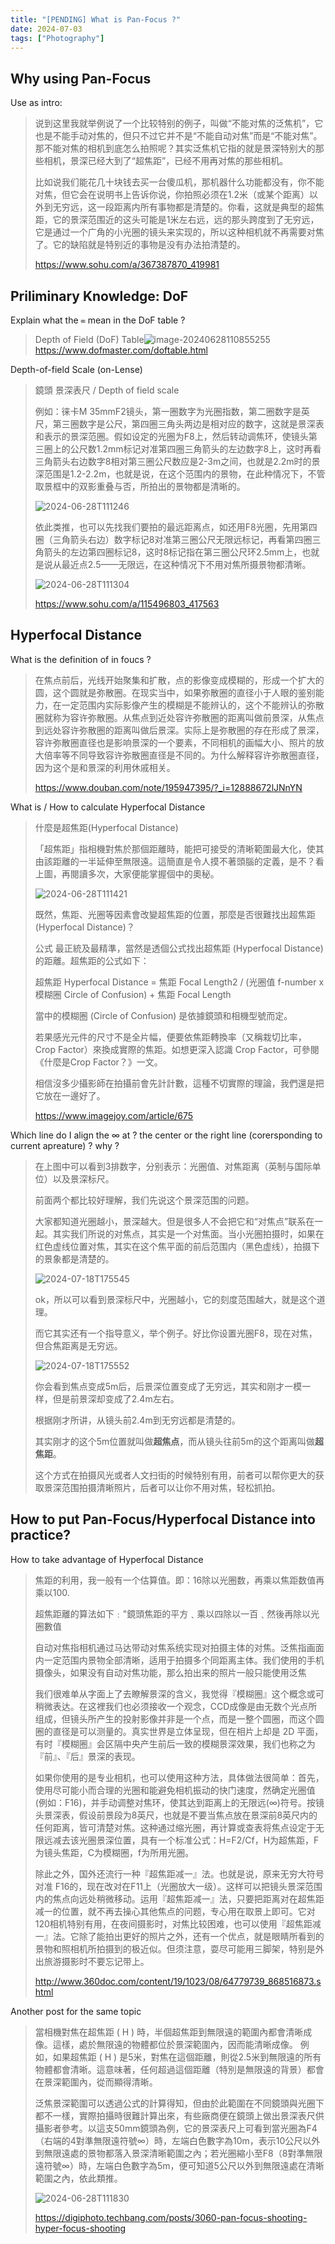 ```yaml
---
title: "[PENDING] What is Pan-Focus ?"
date: 2024-07-03
tags: ["Photography"]
---
```










## Why using Pan-Focus

Use as intro:

>   说到这里我就举例说了一个比较特别的例子，叫做“不能对焦的泛焦机”，它也是不能手动对焦的，但只不过它并不是“不能自动对焦”而是“不能对焦”。那不能对焦的相机到底怎么拍照呢？其实泛焦机它指的就是景深特别大的那些相机，景深已经大到了“超焦距”，已经不用再对焦的那些相机。
>
>   比如说我们能花几十块钱去买一台傻瓜机，那机器什么功能都没有，你不能对焦，但它会在说明书上告诉你说，你拍照必须在1.2米（或某个距离）以外到无穷远，这一段距离内所有事物都是清楚的。你看，这就是典型的超焦距，它的景深范围近的这头可能是1米左右远，远的那头跨度到了无穷远，它是通过一个广角的小光圈的镜头来实现的，所以这种相机就不再需要对焦了。它的缺陷就是特别近的事物是没有办法拍清楚的。
>
>   https://www.sohu.com/a/367387870_419981





## Priliminary Knowledge: DoF

Explain what the `∞` mean in the DoF table ?

>   Depth of Field (DoF) Table![image-20240628110855255](image-20240628110855255.png)https://www.dofmaster.com/doftable.html



Depth-of-field Scale (on-Lense)

>   鏡頭 景深表尺 / Depth of field scale
>
>   例如：徕卡M 35mmF2镜头，第一圈数字为光圈指数，第二圈数字是英尺，第三圈数字是公尺，第四圈三角头两边是相对应的数字，这就是景深表和表示的景深范圈。假如设定的光圈为F8上，然后转动调焦环，使镜头第三圈上的公尺数1.2mm标记对准第四圈三角箭头的左边数字8上，这时再看三角箭头右边数字8相对第三圈公尺数应是2-3m之间，也就是2.2m时的景深范围是1.2-2.2m，也就是说，在这个范围内的景物，在此种情况下，不管取景框中的双影重叠与否，所拍出的景物都是清晰的。
>
>   ![2024-06-28T111246](2024-06-28T111246.jpg)
>
>   依此类推，也可以先找我们要拍的最远距离点，如还用F8光圈，先用第四圈（三角箭头右边）数字标记8对准第三圈公尺无限远标记，再看第四圈三角箭头的左边第四圈标记8，这时8标记指在第三圈公尺环2.5mm上，也就是说从最近点2.5——无限远，在这种情况下不用对焦所摄景物都清晰。
>
>   ![2024-06-28T111304](2024-06-28T111304.jpg)
>
>   https://www.sohu.com/a/115496803_417563









## Hyperfocal Distance

What is the definition of in foucs ?

>   在焦点前后，光线开始聚集和扩散，点的影像变成模糊的，形成一个扩大的圆，这个圆就是弥散圈。在现实当中，如果弥散圈的直径小于人眼的鉴别能力，在一定范围内实际影像产生的模糊是不能辨认的，这个不能辨认的弥散圈就称为容许弥散圈。从焦点到近处容许弥散圈的距离叫做前景深，从焦点到远处容许弥散圈的距离叫做后景深。实际上是弥散圈的存在形成了景深，容许弥散圈直径也是影响景深的一个要素，不同相机的画幅大小、照片的放大倍率等不同导致容许弥散圈直径是不同的。为什么解释容许弥散圈直径，因为这个是和景深的利用休戚相关。
>
>   https://www.douban.com/note/195947395/?_i=12888672lJNnYN



What is / How to calculate Hyperfocal Distance

>   什麼是超焦距(Hyperfocal Distance)
>
>   「超焦距」指相機對焦於那個距離時，能把可接受的清晰範圍最大化，使其由該距離的一半延伸至無限遠。這簡直是令人摸不著頭腦的定義，是不？看上圖，再閱讀多次，大家便能掌握個中的奧秘。
>
>   ![2024-06-28T111421](2024-06-28T111421.jpg)
>
>   既然，焦距、光圈等因素會改變超焦距的位置，那麼是否很難找出超焦距 (Hyperfocal Distance)？
>
>   公式
>   最正統及最精準，當然是透個公式找出超焦距 (Hyperfocal Distance) 的距離。超焦距的公式如下：
>
>   超焦距 Hyperfocal Distance = 焦距 Focal Length2 / (光圈值 f-number x 模糊圈 Circle of Confusion) + 焦距 Focal Length
>
>   當中的模糊圈 (Circle of Confusion) 是依據鏡頭和相機型號而定。
>
>   若果感光元件的尺寸不是全片幅，便要依焦距轉換率（又稱栽切比率，Crop Factor）來換成實際的焦距。如想更深入認識 Crop Factor，可參閱《什麼是Crop Factor？》一文。
>
>   相信沒多少攝影師在拍攝前會先計計數，這種不切實際的理論，我們還是把它放在一邊好了。
>
>   https://www.imagejoy.com/article/675



Which line do I align the ∞ at ? the center or the right line (corersponding to current apreature) ? why ?

>   在上图中可以看到3排数字，分别表示：光圈值、对焦距离（英制与国际单位）以及景深标尺。
>
>   前面两个都比较好理解，我们先说这个景深范围的问题。
>
>   大家都知道光圈越小，景深越大。但是很多人不会把它和“对焦点”联系在一起。其实我们所说的对焦点，其实是一个对焦面。当小光圈拍摄时，如果在红色虚线位置对焦，其实在这个焦平面的前后范围内（黑色虚线），拍摄下的景象都是清楚的。
>
>   ![2024-07-18T175545](2024-07-18T175545.jpg)
>
>   ok，所以可以看到景深标尺中，光圈越小，它的刻度范围越大，就是这个道理。
>
>   而它其实还有一个指导意义，举个例子。好比你设置光圈F8，现在对焦，但合焦距离是无穷远。
>
>   ![2024-07-18T175552](2024-07-18T175552.jpg)
>
>   你会看到焦点变成5m后，后景深位置变成了无穷远，其实和刚才一模一样，但是前景深却变成了2.4m左右。
>
>   根据刚才所讲，从镜头前2.4m到无穷远都是清楚的。
>
>   其实刚才的这个5m位置就叫做**超焦点**，而从镜头往前5m的这个距离叫做**超焦距**。
>
>   这个方式在拍摄风光或者人文扫街的时候特别有用，前者可以帮你更大的获取景深范围拍摄清晰照片，后者可以让你不用对焦，轻松抓拍。







## How to put Pan-Focus/Hyperfocal Distance into practice?

How to take advantage of Hyperfocal Distance

>   焦距的利用，我一般有一个估算值。即：16除以光圈数，再乘以焦距数值再乘以100.
>
>   超焦距離的算法如下﹕"鏡頭焦距的平方﹑乘以四除以一百﹑然後再除以光圈數值
>
>   自动对焦指相机通过马达带动对焦系统实现对拍摄主体的对焦。泛焦指画面内一定范围内景物全部清晰，适用于拍摄多个同距离主体。我们使用的手机摄像头，如果没有自动对焦功能，那么拍出来的照片一般只能使用泛焦
>
>   我们很难单从字面上了去瞭解景深的含义，我觉得『模糊圈』这个概念或可稍微表达。在这裡我们也必须接收一个观念，CCD成像是由无数个光点所组成，但镜头所产生的投射影像并非是一个点，而是一整个圆圈，而这个圆圈的直径是可以测量的。真实世界是立体呈现，但在相片上却是 2D 平面，有时『模糊圈』会区隔中央产生前后一致的模糊景深效果，我们也称之为『前』、『后』景深的表现。
>
>   如果你使用的是专业相机，也可以使用这种方法，具体做法很简单：首先，使用尽可能小而合理的光圈和能避免相机振动的快门速度，然确定光圈值(例如：F16)，并手动调整对焦环，使其达到距离上的无限远(∞)符号。按镜头景深表，假设前景段为8英尺，也就是不要当焦点放在景深前8英尺内的任何距离，皆可清楚对焦。这种通过缩光圈，再计算或查表将焦点设定于无限远减去该光圈景深位置，具有一个标准公式：H=F2/Cf，H为超焦距，F为镜头焦距，C为模糊圈，f为所用光圈。
>
>   除此之外，国外还流行一种『超焦距减一』法。也就是说，原来无穷大符号对准 F16的，现在改对在F11上（光圈放大一级）。这样可以把镜头景深范围内的焦点向远处稍微移动。运用『超焦距减一』法，只要把距离对在超焦距减一的位置，就不再去操心其他焦点的问题，专心用在取景上即可。它对120相机特别有用，在夜间摄影时，对焦比较困难，也可以使用『超焦距减一』法。它除了能拍出更好的照片之外，还有一个优点，就是眼睛所看到的景物和照相机所拍摄到的极近似。但须注意，耍尽可能用三脚架，特别是外出旅游摄影时不要忘记带上。
>
>   http://www.360doc.com/content/19/1023/08/64779739_868516873.shtml

Another post for the same topic

>   當相機對焦在超焦距 ( H ) 時，半個超焦距到無限遠的範圍內都會清晰成像。這樣，處於無限遠的物體都位於景深範圍內，因而能清晰成像。
>   例如，如果超焦距 ( H ) 是5米，對焦在這個距離，則從2.5米到無限遠的所有物體都會清晰。這意味著，任何超過這個距離（特別是無限遠的背景）都會在景深範圍內，從而顯得清晰。
>
>
>   泛焦景深範圍可以透過公式的計算得知，但由於此範圍在不同鏡頭與光圈下都不一樣，實際拍攝時很難計算出來，有些廠商便在鏡頭上做出景深表尺供攝影者參考。以這支50mm鏡頭為例，它的景深表尺上可看到當光圈為F4（右端的4對準無限遠符號∞）時，左端白色數字為10m，表示10公尺以外到無限遠處的景物都落入景深清晰範圍之內；若光圈縮小至F8（8對準無限遠符號∞）時，左端白色數字為5m，便可知道5公尺以外到無限遠處在清晰範圍之內，依此類推。
>
>   ![2024-06-28T111830](2024-06-28T111830.jpg)
>
>   https://digiphoto.techbang.com/posts/3060-pan-focus-shooting-hyper-focus-shooting

